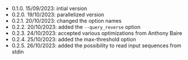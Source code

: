 * 0.1.0. 15/09/2023: intial version
* 0.2.0. 19/10/2023: parallelized version 
* 0.2.1. 20/10/2023: changed the option names
* 0.2.2. 20/10/2023: added the `--query_reverse` option
* 0.2.3. 24/10/2023: accepted various optimizations from Anthony Baire
* 0.2.4. 25/10/2023: added the max-threshold option
* 0.2.5. 26/10/2023: added the possibility to read input sequences from stdin